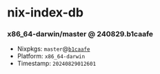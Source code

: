 # nix-index-db
### x86_64-darwin/master @ 240829.b1caafe
- Nixpkgs: `master`@[`b1caafe`](https://github.com/NixOS/nixpkgs/commit/b1caafea3d2d88bfa3e925821dc34ac4df452d9b)
- Platform: `x86_64-darwin`
- Timestamp: `20240829012601`
